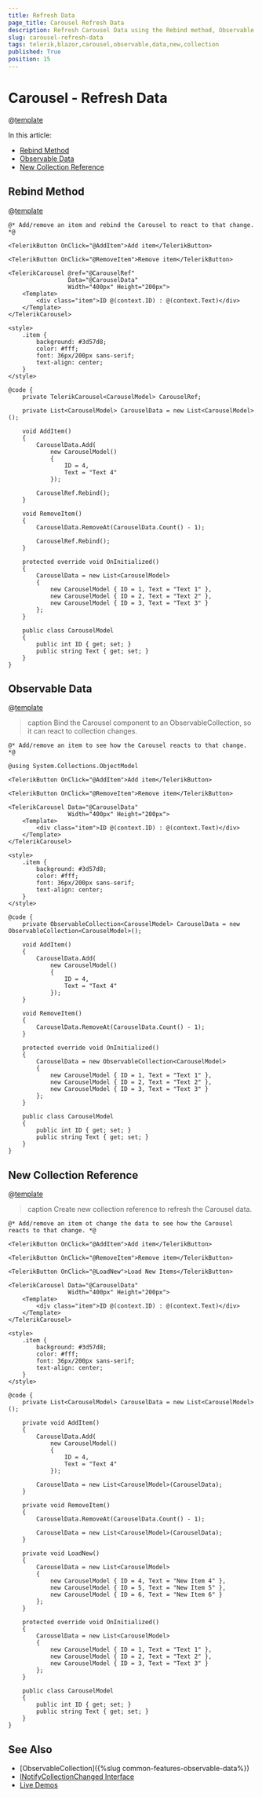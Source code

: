 ```yaml
---
title: Refresh Data
page_title: Carousel Refresh Data
description: Refresh Carousel Data using the Rebind method, Observable Data or creating a new Collection reference.
slug: carousel-refresh-data
tags: telerik,blazor,carousel,observable,data,new,collection
published: True
position: 15
---
```


# Carousel - Refresh Data

@[template](/_contentTemplates/common/observable-data.md#intro)

In this article:
- [Rebind Method](#rebind-method)
- [Observable Data](#observable-data)
- [New Collection Reference](#new-collection-reference)

## Rebind Method

@[template](/_contentTemplates/common/rebind-method.md#intro)

````CSHTML
@* Add/remove an item and rebind the Carousel to react to that change. *@

<TelerikButton OnClick="@AddItem">Add item</TelerikButton>

<TelerikButton OnClick="@RemoveItem">Remove item</TelerikButton>

<TelerikCarousel @ref="@CarouselRef"
                 Data="@CarouselData"
                 Width="400px" Height="200px">
    <Template>
        <div class="item">ID @(context.ID) : @(context.Text)</div>
    </Template>
</TelerikCarousel>

<style>
    .item {
        background: #3d57d8;
        color: #fff;
        font: 36px/200px sans-serif;
        text-align: center;
    }
</style>

@code {
    private TelerikCarousel<CarouselModel> CarouselRef;

    private List<CarouselModel> CarouselData = new List<CarouselModel>();

    void AddItem()
    {
        CarouselData.Add(
            new CarouselModel()
            {
                ID = 4,
                Text = "Text 4"
            });

        CarouselRef.Rebind();
    }

    void RemoveItem()
    {
        CarouselData.RemoveAt(CarouselData.Count() - 1);

        CarouselRef.Rebind();
    }

    protected override void OnInitialized()
    {
        CarouselData = new List<CarouselModel>
        {
            new CarouselModel { ID = 1, Text = "Text 1" },
            new CarouselModel { ID = 2, Text = "Text 2" },
            new CarouselModel { ID = 3, Text = "Text 3" }
        };
    }

    public class CarouselModel
    {
        public int ID { get; set; }
        public string Text { get; set; }
    }
}
````


## Observable Data

@[template](/_contentTemplates/common/observable-data.md#observable-data)

>caption Bind the Carousel component to an ObservableCollection, so it can react to collection changes.

````CSHTML
@* Add/remove an item to see how the Carousel reacts to that change. *@

@using System.Collections.ObjectModel

<TelerikButton OnClick="@AddItem">Add item</TelerikButton>

<TelerikButton OnClick="@RemoveItem">Remove item</TelerikButton>

<TelerikCarousel Data="@CarouselData"
                 Width="400px" Height="200px">
    <Template>
        <div class="item">ID @(context.ID) : @(context.Text)</div>
    </Template>
</TelerikCarousel>

<style>
    .item {
        background: #3d57d8;
        color: #fff;
        font: 36px/200px sans-serif;
        text-align: center;
    }
</style>

@code {
    private ObservableCollection<CarouselModel> CarouselData = new ObservableCollection<CarouselModel>();

    void AddItem()
    {
        CarouselData.Add(
            new CarouselModel()
            {
                ID = 4,
                Text = "Text 4"
            });
    }

    void RemoveItem()
    {
        CarouselData.RemoveAt(CarouselData.Count() - 1);
    }

    protected override void OnInitialized()
    {
        CarouselData = new ObservableCollection<CarouselModel>
        {
            new CarouselModel { ID = 1, Text = "Text 1" },
            new CarouselModel { ID = 2, Text = "Text 2" },
            new CarouselModel { ID = 3, Text = "Text 3" }
        };
    }

    public class CarouselModel
    {
        public int ID { get; set; }
        public string Text { get; set; }
    }
}
````
## New Collection Reference

@[template](/_contentTemplates/common/observable-data.md#refresh-data)

>caption Create new collection reference to refresh the Carousel data.

````CSHTML
@* Add/remove an item ot change the data to see how the Carousel reacts to that change. *@

<TelerikButton OnClick="@AddItem">Add item</TelerikButton>

<TelerikButton OnClick="@RemoveItem">Remove item</TelerikButton>

<TelerikButton OnClick="@LoadNew">Load New Items</TelerikButton>

<TelerikCarousel Data="@CarouselData"
                 Width="400px" Height="200px">
    <Template>
        <div class="item">ID @(context.ID) : @(context.Text)</div>
    </Template>
</TelerikCarousel>

<style>
    .item {
        background: #3d57d8;
        color: #fff;
        font: 36px/200px sans-serif;
        text-align: center;
    }
</style>

@code {
    private List<CarouselModel> CarouselData = new List<CarouselModel>();

    private void AddItem()
    {
        CarouselData.Add(
            new CarouselModel()
            {
                ID = 4,
                Text = "Text 4"
            });

        CarouselData = new List<CarouselModel>(CarouselData);
    }

    private void RemoveItem()
    {
        CarouselData.RemoveAt(CarouselData.Count() - 1);

        CarouselData = new List<CarouselModel>(CarouselData);
    }

    private void LoadNew()
    {
        CarouselData = new List<CarouselModel>
        {
            new CarouselModel { ID = 4, Text = "New Item 4" },
            new CarouselModel { ID = 5, Text = "New Item 5" },
            new CarouselModel { ID = 6, Text = "New Item 6" }
        };
    }

    protected override void OnInitialized()
    {
        CarouselData = new List<CarouselModel>
        {
            new CarouselModel { ID = 1, Text = "Text 1" },
            new CarouselModel { ID = 2, Text = "Text 2" },
            new CarouselModel { ID = 3, Text = "Text 3" }
        };
    }

    public class CarouselModel
    {
        public int ID { get; set; }
        public string Text { get; set; }
    }
}
````

## See Also

  * [ObservableCollection]({%slug common-features-observable-data%})
  * [INotifyCollectionChanged Interface](https://docs.microsoft.com/en-us/dotnet/api/system.collections.specialized.inotifycollectionchanged?view=netframework-4.8)
  * [Live Demos](https://demos.telerik.com/blazor-ui)
